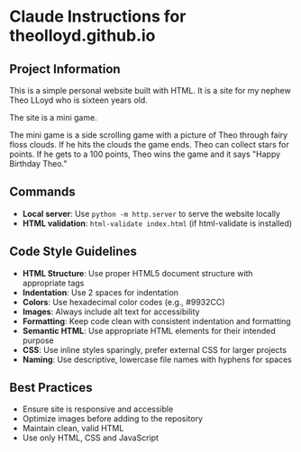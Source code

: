 # Claude Instructions for theolloyd.github.io

## Project Information
This is a simple personal website built with HTML.
It is a site for my nephew Theo LLoyd who is sixteen years old.

The site is a mini game.

The mini game is a side scrolling game with a picture of Theo through
fairy floss clouds. If he hits the clouds the game ends. Theo can collect stars for points.
If he gets to a 100 points, Theo wins the game and it says "Happy Birthday Theo."

## Commands
- **Local server**: Use `python -m http.server` to serve the website locally
- **HTML validation**: `html-validate index.html` (if html-validate is installed)

## Code Style Guidelines
- **HTML Structure**: Use proper HTML5 document structure with appropriate tags
- **Indentation**: Use 2 spaces for indentation
- **Colors**: Use hexadecimal color codes (e.g., #9932CC)
- **Images**: Always include alt text for accessibility
- **Formatting**: Keep code clean with consistent indentation and formatting
- **Semantic HTML**: Use appropriate HTML elements for their intended purpose
- **CSS**: Use inline styles sparingly, prefer external CSS for larger projects
- **Naming**: Use descriptive, lowercase file names with hyphens for spaces

## Best Practices
- Ensure site is responsive and accessible
- Optimize images before adding to the repository
- Maintain clean, valid HTML
- Use only HTML, CSS and JavaScript
